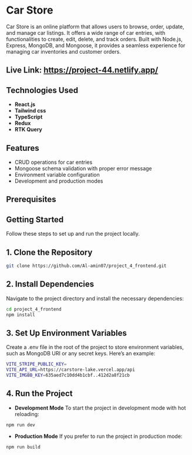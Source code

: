 # Car Store

Car Store is an online platform that allows users to browse, order, update, and manage car listings. It offers a wide range of car entries, with functionalities to create, edit, delete, and track orders. Built with Node.js, Express, MongoDB, and Mongoose, it provides a seamless experience for managing car inventories and customer orders.

## Live Link: https://project-44.netlify.app/

## Technologies Used

- **React.js** 
- **Tailwind css** 
- **TypeScript** 
- **Redux**  
- **RTK Query** 

## Features
- CRUD operations for car entries
- Mongoose schema validation with proper error message
- Environment variable configuration
- Development and production modes
## Prerequisites



## Getting Started

Follow these steps to set up and run the project locally.

## 1. Clone the Repository

```bash
git clone https://github.com/Al-amin07/project_4_frontend.git
```

## 2. Install Dependencies

Navigate to the project directory and install the necessary dependencies:

   ```bash
   cd project_4_frontend
   npm install
   ```

## 3. Set Up Environment Variables
Create a .env file in the root of the project to store environment variables, such as MongoDB URI or any secret keys. Here’s an example:
```bash
VITE_STRIPE_PUBLIC_KEY=
VITE_API_URL=https://carstore-lake.vercel.app/api
VITE_IMGBB_KEY=635aed7c10dd4b1cbf..412d2a8f21cb
```

## 4. Run the Project
- **Development Mode**
To start the project in development mode with hot reloading:
```bash
npm run dev
```
- **Production Mode**
If you prefer to run the project in production mode:
```bash
npm run build
```
